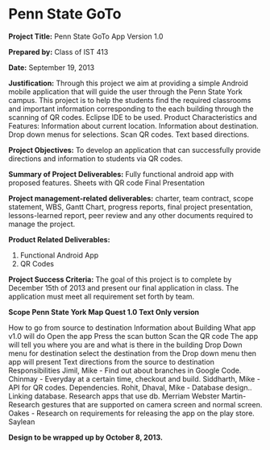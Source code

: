 Penn State GoTo
====



<strong>Project Title:</strong> Penn State GoTo App Version 1.0 

<strong>Prepared by:</strong> Class of IST 413 

<strong>Date:</strong> September 19, 2013 

<strong>Justification:</strong> Through this project we aim at providing a simple Android mobile application that will guide the user through the Penn State York campus. This project is to help the students find the required classrooms and important information corresponding to the each building through the scanning of QR codes. Eclipse IDE to be used. Product Characteristics and Features: Information about current location. Information about destination. Drop down menus for selections. Scan QR codes. Text based directions.

<strong>Project Objectives:</strong> To develop an application that can successfully provide directions and information to students via QR codes.

<strong>Summary of Project Deliverables:</strong> Fully functional android app with proposed features. Sheets with QR code Final Presentation

<strong>Project management-related deliverables:</strong> charter, team contract, scope statement, WBS, Gantt Chart, progress reports, final project presentation, lessons-learned report, peer review and any other documents required to manage the project.

<strong>Product Related Deliverables:</strong> 
<ol>
<li>Functional Android App</li>
<li>QR Codes</li>
</ol>

<strong>Project Success Criteria:</strong> The goal of this project is to complete by December 15th of 2013 and present our final application in class. The application must meet all requirement set forth by team.

<strong>Scope Penn State York Map Quest 1.0 Text Only version</strong>

How to go from source to destination
Information about Building What app v1.0 will do
Open the app
Press the scan button
Scan the QR code
The app will tell you where you are and what is there in the building
Drop Down menu for destination
select the destination from the Drop down menu
then app will present Text directions from the source to destination
Responsibilities Jimil, Mike - Find out about branches in Google Code. Chinmay - Everyday at a certain time, checkout and build. Siddharth, Mike - API for QR codes. Dependencies. Rohit, Dhaval, Mike - Database design.. Linking database. Research apps that use db. Merriam Webster Martin- Research gestures that are supported on camera screen and normal screen. Oakes - Research on requirements for releasing the app on the play store. Saylean

<strong>Design to be wrapped up by October 8, 2013.</strong>
